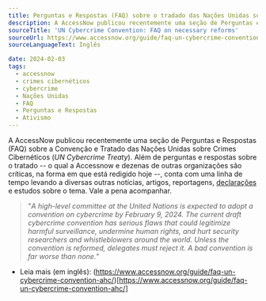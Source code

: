 ```yaml
---
title: Perguntas e Respostas (FAQ) sobre o tradado das Nações Unidas sobre Crimes Cibernéticos
description: A AccessNow publicou recentemente uma seção de Perguntas e Respostas (FAQ) sobre a Convenção e Tratado das Nações Unidas sobre Crimes Cibernéticos (UN Cybercrime Treaty). Além de perguntas e respostas, conta com uma linha de tempo levando a diversas outras notícias, artigos, reportagens, e estudos sobre o tema. Vale a pena acompanhar.
sourceTitle: 'UN Cybercrime Convention: FAQ on necessary reforms'
sourceUrl: https://www.accessnow.org/guide/faq-un-cybercrime-convention-ahc/
sourceLanguageText: Inglês

date: 2024-02-03
tags:
  - accessnow
  - crimes cibernéticos
  - cybercrime
  - Nações Unidas
  - FAQ
  - Perguntas e Respostas
  - Ativismo
---
```


A AccessNow publicou recentemente uma seção de Perguntas e Respostas (FAQ) sobre a Convenção e Tratado das Nações Unidas sobre Crimes Cibernéticos (_UN Cybercrime Treaty_). Além de perguntas e respostas sobre o tratado -- o qual a Accessnow e dezenas de outras organizações são críticas, na forma em que está redigido hoje --, conta com uma linha de tempo levando a diversas outras notícias, artigos, reportagens, [declarações](declaracao-conjunta-convencao-nacoes-unidas-cybercrime-accessnow.md) e estudos sobre o tema. Vale a pena acompanhar.

> "_A high-level committee at the United Nations is expected to adopt a convention on cybercrime by February 9, 2024. The current draft cybercrime convention has serious flaws that could legitimize harmful surveillance, undermine human rights, and hurt security researchers and whistleblowers around the world. Unless the convention is reformed, delegates must reject it. A bad convention is far worse than none._"

* Leia mais (em inglês): (https://www.accessnow.org/guide/faq-un-cybercrime-convention-ahc/)[https://www.accessnow.org/guide/faq-un-cybercrime-convention-ahc/]

